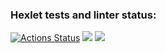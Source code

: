 ### Hexlet tests and linter status:
[![Actions Status](https://github.com/green4lime/python-project-49/actions/workflows/hexlet-check.yml/badge.svg)](https://github.com/green4lime/python-project-49/actions)
<a href="https://codeclimate.com/github/green4lime/python-project-49/maintainability"><img src="https://api.codeclimate.com/v1/badges/7e6e3348c3aed1e62dd4/maintainability" /></a>
<a href="https://codeclimate.com/github/green4lime/python-project-49/test_coverage"><img src="https://api.codeclimate.com/v1/badges/7e6e3348c3aed1e62dd4/test_coverage" /></a>
<script src="https://asciinema.org/a/Z7dNHAeIdMago60DNPc1JJl9i.js" id="asciicast-Z7dNHAeIdMago60DNPc1JJl9i" async="true"></script>